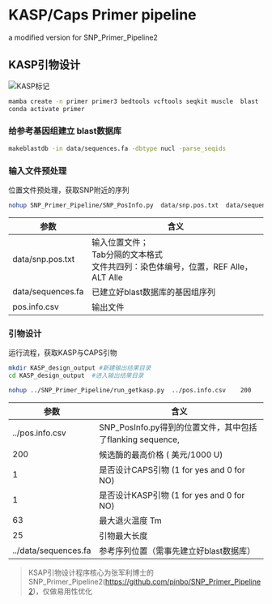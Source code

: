 # KASP/Caps Primer pipeline
a modified version for SNP_Primer_Pipeline2 


## KASP引物设计

![KASP标记](http://www.cgmb.com.cn/culture/Public/Home/images/20161108/1478594766762578.jpg)

```bash
mamba create -n primer primer3 bedtools vcftools seqkit muscle  blast
conda activate primer 
```

### 给参考基因组建立 blast数据库
```bash
makeblastdb -in data/sequences.fa -dbtype nucl -parse_seqids 
```

### 输入文件预处理


位置文件预处理，获取SNP附近的序列

```bash
nohup SNP_Primer_Pipeline/SNP_PosInfo.py  data/snp.pos.txt  data/sequences.fa  pos.info.csv  >PrepareRun.log
```
|参数|含义|
|-|-|
|data/snp.pos.txt|输入位置文件；<br>Tab分隔的文本格式<br>文件共四列：染色体编号，位置，REF Alle， ALT Alle|
|data/sequences.fa|已建立好blast数据库的基因组序列|
|pos.info.csv|输出文件|

### 引物设计

运行流程，获取KASP与CAPS引物

```bash
mkdir KASP_design_output #新建输出结果目录
cd KASP_design_output  #进入输出结果目录

nohup ../SNP_Primer_Pipeline/run_getkasp.py  ../pos.info.csv    200    1    1   63    25   ../data/sequences.fa   >PickPrimer.log
```

|参数|含义|
|-|-|
| ../pos.info.csv|  SNP_PosInfo.py得到的位置文件，其中包括了flanking sequence,|
| 200| 候选酶的最高价格 ( 美元/1000 U) |
| 1| 是否设计CAPS引物 (1 for yes and 0 for NO)|
| 1| 是否设计KASP引物 (1 for yes and 0 for NO)|
| 63| 最大退火温度 Tm |
| 25| 引物最大长度|
| ../data/sequences.fa | 参考序列位置（需事先建立好blast数据库）|

>KSAP引物设计程序核心为张军利博士的SNP_Primer_Pipeline2(https://github.com/pinbo/SNP_Primer_Pipeline2)，仅做易用性优化
